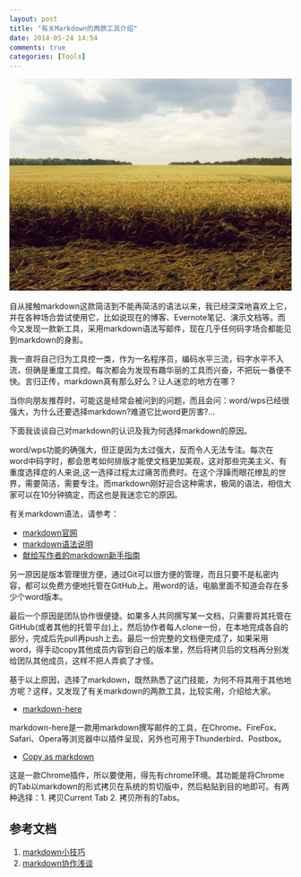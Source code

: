 ```yaml
---
layout: post
title: "有关Markdown的两款工具介绍"
date: 2014-05-24 14:54
comments: true
categories: [Tools]
---
```


![](/images/20140524.jpg)

自从接触markdown这款简洁到不能再简洁的语法以来，我已经深深地喜欢上它，并在各种场合尝试使用它，比如说现在的博客、Evernote笔记、演示文档等。而今又发现一款新工具，采用markdown语法写邮件，现在几乎任何码字场合都能见到markdown的身影。

我一直将自己归为工具控一类，作为一名程序员，编码水平三流，码字水平不入流，但确是重度工具控。每次都会为发现有趣华丽的工具而兴奋，不把玩一番便不快。言归正传，markdown真有那么好么？让人迷恋的地方在哪？

当你向朋友推荐时，可能这是经常会被问到的问题，而且会问：word/wps已经很强大，为什么还要选择markdown?难道它比word更厉害?...

下面我谈谈自己对markdown的认识及我为何选择markdown的原因。

<!-- more -->

word/wps功能的确强大，但正是因为太过强大，反而令人无法专注。每次在word中码字时，都会思考如何排版才能使文档更加美观，这对那些完美主义、有重度选择症的人来说,这一选择过程太过痛苦而费时。在这个浮躁而眼花缭乱的世界，需要简洁，需要专注。而markdown刚好迎合这种需求，极简的语法，相信大家可以在10分钟搞定，而这也是我迷恋它的原因。

有关markdown语法，请参考：

* [markdown官网](http://daringfireball.net/projects/markdown/basics)
* [markdown语法说明](http://wowubuntu.com/markdown/)
* [献给写作者的markdown新手指南](http://jianshu.io/p/q81RER)

另一原因是版本管理很方便，通过Git可以很方便的管理，而且只要不是私密内容，都可以免费方便地托管在GitHub上。用word的话，电脑里面不知道会存在多少个word版本。

最后一个原因是团队协作很便捷。如果多人共同撰写某一文档，只需要将其托管在GitHub(或者其他的托管平台)上，然后协作者每人clone一份，在本地完成各自的部分，完成后先pull再push上去。最后一份完整的文档便完成了，如果采用word，得手动copy其他成员内容到自己的版本里，然后将拷贝后的文档再分别发给团队其他成员，这样不把人弄疯了才怪。

基于以上原因，选择了markdown，既然熟悉了这门技能，为何不将其用于其他地方呢？这样，又发现了有关markdown的两款工具，比较实用，介绍给大家。

* [markdown-here](http://markdown-here.com)

markdown-here是一款用markdown撰写邮件的工具，在Chrome、FireFox、Safari、Opera等浏览器中以插件呈现，另外也可用于Thunderbird、Postbox。

* [Copy as markdown](https://chrome.google.com/webstore/detail/copy-as-markdown/fkeaekngjflipcockcnpobkpbbfbhmdn)

这是一款Chrome插件，所以要使用，得先有chrome环境。其功能是将Chrome的Tab以markdown的形式拷贝在系统的剪切版中，然后粘贴到目的地即可。有两种选择：1. 拷贝Current Tab 2. 拷贝所有的Tabs。

## 参考文档

1. [markdown小技巧](http://www.yangzhiping.com/tech/markdown-tips.html)
2. [markdown协作浅谈](http://www.yangzhiping.com/tech/r-markdown-knitr.html)
